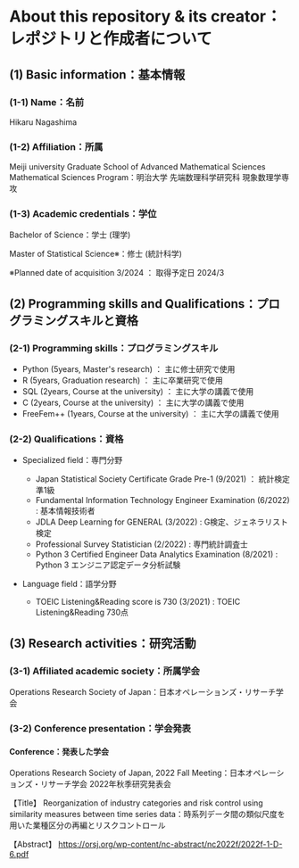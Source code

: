 # About this repository & its creator：レポジトリと作成者について

## (1) Basic information：基本情報
### (1-1) Name：名前
Hikaru Nagashima

### (1-2) Affiliation：所属
Meiji university Graduate School of Advanced Mathematical Sciences Mathematical Sciences Program：明治大学 先端数理科学研究科 現象数理学専攻

### (1-3) Academic credentials：学位
Bachelor of Science：学士 (理学)

Master of Statistical Science※：修士 (統計科学)

※Planned date of acquisition 3/2024 ： 取得予定日 2024/3

## (2) Programming skills and Qualifications：プログラミングスキルと資格
### (2-1) Programming skills：プログラミングスキル
- Python (5years, Master's research) ： 主に修士研究で使用
- R (5years, Graduation research) ： 主に卒業研究で使用
- SQL (2years, Course at the university) ： 主に大学の講義で使用
- C (2years, Course at the university) ： 主に大学の講義で使用
- FreeFem++ (1years, Course at the university) ： 主に大学の講義で使用

### (2-2) Qualifications：資格
- Specialized field：専門分野
  - Japan Statistical Society Certificate Grade Pre-1 (9/2021) ： 統計検定準1級
  - Fundamental Information Technology Engineer Examination (6/2022) : 基本情報技術者
  - JDLA Deep Learning for GENERAL (3/2022) : G検定、ジェネラリスト検定
  - Professional Survey Statistician (2/2022) : 専門統計調査士
  - Python 3 Certified Engineer Data Analytics Examination (8/2021) : Python 3 エンジニア認定データ分析試験
 
- Language field：語学分野
  - TOEIC Listening&Reading score is 730 (3/2021) : TOEIC Listening&Reading 730点

## (3) Research activities：研究活動
### (3-1) Affiliated academic society：所属学会
Operations Research Society of Japan：日本オペレーションズ・リサーチ学会

### (3-2) Conference presentation：学会発表
#### Conference：発表した学会
Operations Research Society of Japan, 2022 Fall Meeting：日本オペレーションズ・リサーチ学会 2022年秋季研究発表会

  【Title】
  Reorganization of industry categories and risk control using similarity measures between time series data：時系列データ間の類似尺度を用いた業種区分の再編とリスクコントロール

  【Abstract】
  https://orsj.org/wp-content/nc-abstract/nc2022f/2022f-1-D-6.pdf

